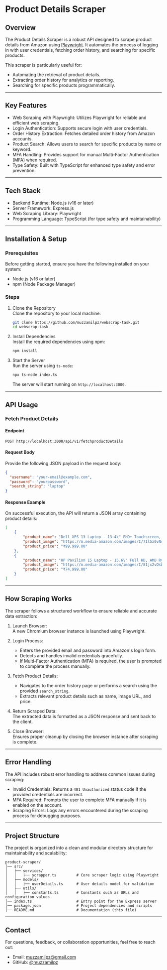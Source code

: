 
# Product Details Scraper

## Overview
The Product Details Scraper is a robust API designed to scrape product details from Amazon using [Playwright](https://playwright.dev/). It automates the process of logging in with user credentials, fetching order history, and searching for specific products.

This scraper is particularly useful for:
- Automating the retrieval of product details.
- Extracting order history for analytics or reporting.
- Searching for specific products programmatically.

---

## Key Features
- Web Scraping with Playwright: Utilizes Playwright for reliable and efficient web scraping.
- Login Authentication: Supports secure login with user credentials.
- Order History Extraction: Fetches detailed order history from Amazon accounts.
- Product Search: Allows users to search for specific products by name or keyword.
- MFA Handling: Provides support for manual Multi-Factor Authentication (MFA) when required.
- Type Safety: Built with TypeScript for enhanced type safety and error prevention.

---

## Tech Stack
- Backend Runtime: Node.js (v16 or later)
- Server Framework: Express.js
- Web Scraping Library: Playwright
- Programming Language: TypeScript (for type safety and maintainability)

---

## Installation & Setup

### Prerequisites
Before getting started, ensure you have the following installed on your system:
- Node.js (v16 or later)
- npm (Node Package Manager)

### Steps
1. Clone the Repository  
   Clone the repository to your local machine:
   ```bash
   git clone https://github.com/muzzamilpz/webscrap-task.git
   cd webscrap-task
   ```

2. Install Dependencies  
   Install the required dependencies using npm:
   ```bash
   npm install
   ```

3. Start the Server  
   Run the server using `ts-node`:
   ```bash
   npx ts-node index.ts
   ```
   The server will start running on `http://localhost:3000`.

---

## API Usage

### Fetch Product Details
#### Endpoint
```http
POST http://localhost:3000/api/v1/fetchproductDetails
```

#### Request Body
Provide the following JSON payload in the request body:
```json
{
  "username": "your-email@example.com",
  "password": "yourpassword",
  "search_string": "laptop"
}
```

#### Response Example
On successful execution, the API will return a JSON array containing product details:
```json
[
    {
        "product_name": "Dell XPS 13 Laptop - 13.4\" FHD+ Touchscreen, Intel Core i7, 16GB RAM, 512GB SSD",
        "product_image": "https://m.media-amazon.com/images/I/71l5z0vNs3L._SS142_.jpg",
        "product_price": "₹99,999.00"
    },
    {
        "product_name": "HP Pavilion 15 Laptop - 15.6\" Full HD, AMD Ryzen 5, 8GB RAM, 256GB SSD",
        "product_image": "https://m.media-amazon.com/images/I/81jx2vQsWgL._SS142_.jpg",
        "product_price": "₹74,999.00"
    }
]
```

---

## How Scraping Works
The scraper follows a structured workflow to ensure reliable and accurate data extraction:

1. Launch Browser:  
   A new Chromium browser instance is launched using Playwright.

2. Login Process:  
   - Enters the provided email and password into Amazon's login form.
   - Detects and handles invalid credentials gracefully.
   - If Multi-Factor Authentication (MFA) is required, the user is prompted to complete the process manually.

3. Fetch Product Details:  
   - Navigates to the order history page or performs a search using the provided `search_string`.
   - Extracts relevant product details such as name, image URL, and price.

4. Return Scraped Data:  
   The extracted data is formatted as a JSON response and sent back to the client.

5. Close Browser:  
   Ensures proper cleanup by closing the browser instance after scraping is complete.

---

## Error Handling
The API includes robust error handling to address common issues during scraping:
- Invalid Credentials: Returns a `401 Unauthorized` status code if the provided credentials are incorrect.
- MFA Required: Prompts the user to complete MFA manually if it is enabled on the account.
- Scraping Errors: Logs any errors encountered during the scraping process for debugging purposes.

---

## Project Structure
The project is organized into a clean and modular directory structure for maintainability and scalability:

```
product-scraper/
│── src/
│   ├── services/
│   │   ├── scrapper.ts         # Core scraper logic using Playwright
│   ├── models/
│   │   ├── userDetails.ts      # User details model for validation
│   ├── utils/
│   │   ├── constants.ts        # Constants such as URLs and configuration values
│── index.ts                    # Entry point for the Express server
│── package.json                # Project dependencies and scripts
│── README.md                   # Documentation (this file)
```

---




## Contact
For questions, feedback, or collaboration opportunities, feel free to reach out:
- Email: muzzamilpz@gmail.com
- GitHub: [@muzzamilpz](https://github.com/muzzamilpz)
